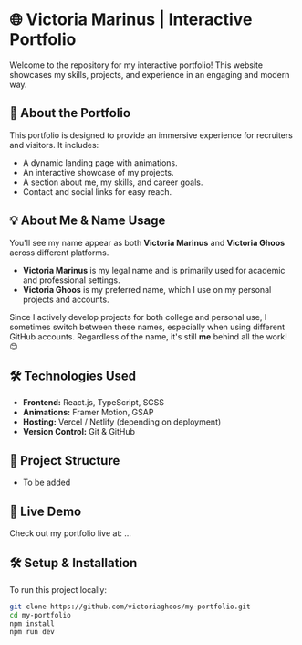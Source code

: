# 🌐 Victoria Marinus | Interactive Portfolio

Welcome to the repository for my interactive portfolio! This website showcases my skills, projects, and experience in an engaging and modern way.

## 🚀 About the Portfolio
This portfolio is designed to provide an immersive experience for recruiters and visitors. It includes:
- A dynamic landing page with animations.
- An interactive showcase of my projects.
- A section about me, my skills, and career goals.
- Contact and social links for easy reach.

## 💡 About Me & Name Usage
You'll see my name appear as both **Victoria Marinus** and **Victoria Ghoos** across different platforms.  
- **Victoria Marinus** is my legal name and is primarily used for academic and professional settings.  
- **Victoria Ghoos** is my preferred name, which I use on my personal projects and accounts.  

Since I actively develop projects for both college and personal use, I sometimes switch between these names, especially when using different GitHub accounts. Regardless of the name, it's still **me** behind all the work! 😊

## 🛠️ Technologies Used
- **Frontend:** React.js, TypeScript, SCSS
- **Animations:** Framer Motion, GSAP
- **Hosting:** Vercel / Netlify (depending on deployment)
- **Version Control:** Git & GitHub

## 📂 Project Structure
- To be added

## 🔗 Live Demo
Check out my portfolio live at: ...

## 🛠️ Setup & Installation
To run this project locally:
```bash
git clone https://github.com/victoriaghoos/my-portfolio.git
cd my-portfolio
npm install
npm run dev
